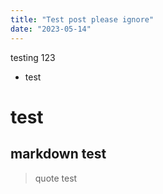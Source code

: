 ```yaml
---
title: "Test post please ignore"
date: "2023-05-14"
---
```




testing 123

- test

# test

## markdown test

<!-- comment -->
>quote test

